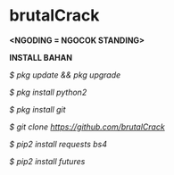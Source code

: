 # brutalCrack
**<NGODING = NGOCOK STANDING>**

  **INSTALL BAHAN**

*$ pkg update && pkg upgrade*

*$ pkg install python2*

*$ pkg install git*

*$ git clone https://github.com/brutalCrack*

*$ pip2 install requests bs4*

*$ pip2 install futures*


